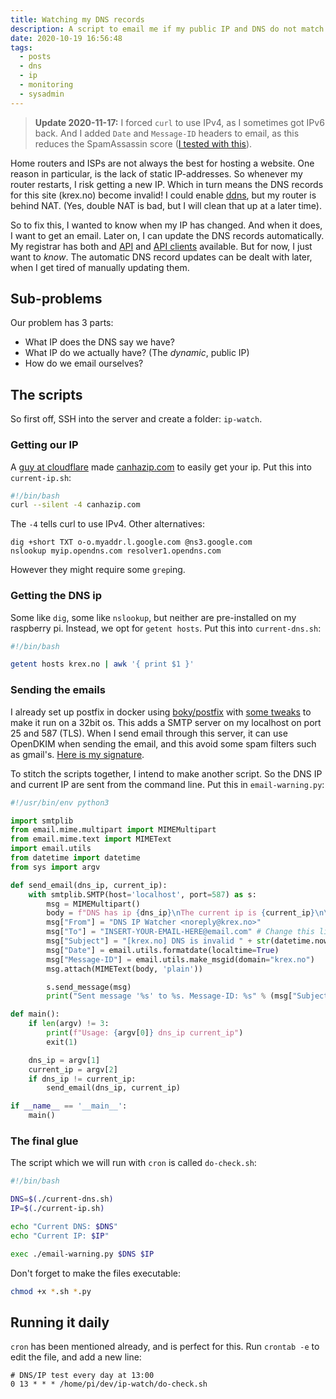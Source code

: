 ```yaml
---
title: Watching my DNS records
description: A script to email me if my public IP and DNS do not match.
date: 2020-10-19 16:56:48
tags:
  - posts
  - dns
  - ip
  - monitoring
  - sysadmin
---
```


> **Update 2020-11-17:** I forced `curl` to use IPv4, as I sometimes got IPv6 back.
> And I added `Date` and `Message-ID` headers to email, as this reduces the SpamAssassin score ([I tested with this](https://dkimvalidator.com/)). 

Home routers and ISPs are not always the best for hosting a website.
One reason in particular, is the lack of static IP-addresses.
So whenever my router restarts, I risk getting a new IP.
Which in turn means the DNS records for this site (krex.no) become invalid!
I could enable [ddns](https://en.wikipedia.org/wiki/Dynamic_DNS), but my router is behind NAT.
(Yes, double NAT is bad, but I will clean that up at a later time).

So to fix this, I wanted to know when my IP has changed.
And when it does, I want to get an email. Later on, I can update the DNS records automatically.
My registrar has both and [API](https://api.domeneshop.no/docs/#section/Overview) and [API clients](https://github.com/domeneshop/domeneshop.js) available.
But for now, I just want to *know*. The automatic DNS record updates can be dealt with later, when I get tired of manually updating them.

## Sub-problems

Our problem has 3 parts:
* What IP does the DNS say we have?
* What IP do we actually have? (The *dynamic*, public IP)
* How do we email ourselves?

## The scripts

So first off, SSH into the server and create a folder: `ip-watch`.

### Getting our IP

A [guy at cloudflare](https://github.com/xxdesmus) made [canhazip.com](https://canhazip.com) to easily get your ip.
Put this into `current-ip.sh`:

```bash
#!/bin/bash
curl --silent -4 canhazip.com
```

The `-4` tells curl to use IPv4.
Other alternatives:

```
dig +short TXT o-o.myaddr.l.google.com @ns3.google.com
nslookup myip.opendns.com resolver1.opendns.com
```

However they might require some `grep`ing.

### Getting the DNS ip

Some like `dig`, some like `nslookup`, but neither are pre-installed on my raspberry pi.
Instead, we opt for `getent hosts`.
Put this into `current-dns.sh`:

```bash
#!/bin/bash

getent hosts krex.no | awk '{ print $1 }'
```

### Sending the emails

I already set up postfix in docker using [boky/postfix](https://hub.docker.com/r/boky/postfix)
with [some tweaks](https://github.com/bokysan/docker-postfix/issues/30) to make it run on a 32bit os.
This adds a SMTP server on my localhost on port 25 and 587 (TLS).
When I send email through this server, it can use OpenDKIM when sending the email,
and this avoid some spam filters such as gmail's. [Here is my signature](https://mxtoolbox.com/SuperTool.aspx?action=dkim%3akrex.no%3amail&run=toolpage).

To stitch the scripts together, I intend to make another script.
So the DNS IP and current IP are sent from the command line.
Put this in `email-warning.py`:

```python
#!/usr/bin/env python3

import smtplib
from email.mime.multipart import MIMEMultipart
from email.mime.text import MIMEText
import email.utils
from datetime import datetime
from sys import argv

def send_email(dns_ip, current_ip):
    with smtplib.SMTP(host='localhost', port=587) as s:
        msg = MIMEMultipart()
        body = f"DNS has ip {dns_ip}\nThe current ip is {current_ip}\n\nSent at {datetime.now()}."
        msg["From"] = "DNS IP Watcher <noreply@krex.no>"
        msg["To"] = "INSERT-YOUR-EMAIL-HERE@email.com" # Change this line
        msg["Subject"] = "[krex.no] DNS is invalid " + str(datetime.now())
        msg["Date"] = email.utils.formatdate(localtime=True)
        msg["Message-ID"] = email.utils.make_msgid(domain="krex.no")
        msg.attach(MIMEText(body, 'plain'))

        s.send_message(msg)
        print("Sent message '%s' to %s. Message-ID: %s" % (msg["Subject"], msg["To"], msg["Message-ID"]))

def main():
    if len(argv) != 3:
        print(f"Usage: {argv[0]} dns_ip current_ip")
        exit(1)

    dns_ip = argv[1]
    current_ip = argv[2]
    if dns_ip != current_ip:
        send_email(dns_ip, current_ip)

if __name__ == '__main__':
    main()

```

### The final glue

The script which we will run with `cron` is called `do-check.sh`:

```bash
#!/bin/bash

DNS=$(./current-dns.sh)
IP=$(./current-ip.sh)

echo "Current DNS: $DNS"
echo "Current IP: $IP"

exec ./email-warning.py $DNS $IP
```

Don't forget to make the files executable:

```bash
chmod +x *.sh *.py
```

## Running it daily

`cron` has been mentioned already, and is perfect for this.
Run `crontab -e` to edit the file, and add a new line:

```
# DNS/IP test every day at 13:00
0 13 * * * /home/pi/dev/ip-watch/do-check.sh
```
